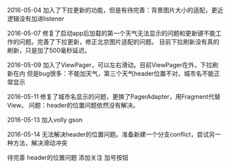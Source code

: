 2016-05-04
加入了下拉更新的功能，但是有待完善：背景图片大小的适配，更近逻辑没有加进listener

2016-05-07
修复了启动app后加载的第一个天气无法显示的问题和更新键不能工作的问题。完善了下拉更新，修正北京图片适配的问题。
目前下拉刷新没有真的刷新，只是加了500毫秒延迟。

2016-05-09
加入了ViewPager，可以左右滑动。目前ViewPager在外，下拉刷新在内
但是bug很多：不能加天气，第三个天气header位置不对，城市名不能正常显示

2016-05-11
修复了城市名显示的问题，更换了PagerAdapter，用Fragment代替View。
问题：header的位置问题依然没有解决。

2016-05-13
加入volly gson

2016-05-14
无法解决header的位置问题。准备新建一个分支conflict，尝试另一种方法，解决滑动冲突

待完善
header的位置问题 添加关注 加号按钮
